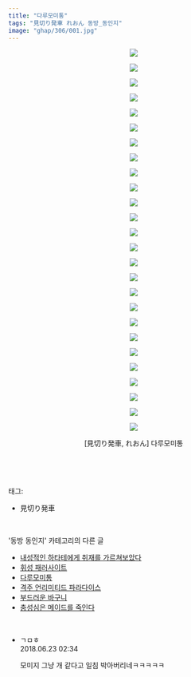 ```yaml
---
title: "다루모미통"
tags: "見切り発車 れおん 동방_동인지"
image: "ghap/306/001.jpg"
---
```

<div class="article">
<p style="text-align: center; clear: none; float: none;"><img src="{{ site.nasurl }}/ghap/306/001.jpg"/></p>
<p style="text-align: center; clear: none; float: none;"><img src="{{ site.nasurl }}/ghap/306/002.jpg"/></p>
<p style="text-align: center; clear: none; float: none;"><img src="{{ site.nasurl }}/ghap/306/003.jpg"/></p>
<p style="text-align: center; clear: none; float: none;"><img src="{{ site.nasurl }}/ghap/306/004.jpg"/></p>
<p style="text-align: center; clear: none; float: none;"><img src="{{ site.nasurl }}/ghap/306/005.jpg"/></p>
<p style="text-align: center; clear: none; float: none;"><img src="{{ site.nasurl }}/ghap/306/006.jpg"/></p>
<p style="text-align: center; clear: none; float: none;"><img src="{{ site.nasurl }}/ghap/306/007.jpg"/></p>
<p style="text-align: center; clear: none; float: none;"><img src="{{ site.nasurl }}/ghap/306/008.jpg"/></p>
<p style="text-align: center; clear: none; float: none;"><img src="{{ site.nasurl }}/ghap/306/009.jpg"/></p>
<p style="text-align: center; clear: none; float: none;"><img src="{{ site.nasurl }}/ghap/306/010.jpg"/></p>
<p style="text-align: center; clear: none; float: none;"><img src="{{ site.nasurl }}/ghap/306/011.jpg"/></p>
<p style="text-align: center; clear: none; float: none;"><img src="{{ site.nasurl }}/ghap/306/012.jpg"/></p>
<p style="text-align: center; clear: none; float: none;"><img src="{{ site.nasurl }}/ghap/306/013.jpg"/></p>
<p style="text-align: center; clear: none; float: none;"><img src="{{ site.nasurl }}/ghap/306/014.jpg"/></p>
<p style="text-align: center; clear: none; float: none;"><img src="{{ site.nasurl }}/ghap/306/015.jpg"/></p>
<p style="text-align: center; clear: none; float: none;"><img src="{{ site.nasurl }}/ghap/306/016.jpg"/></p>
<p style="text-align: center; clear: none; float: none;"><img src="{{ site.nasurl }}/ghap/306/017.jpg"/></p>
<p style="text-align: center; clear: none; float: none;"><img src="{{ site.nasurl }}/ghap/306/018.jpg"/></p>
<p style="text-align: center; clear: none; float: none;"><img src="{{ site.nasurl }}/ghap/306/019.jpg"/></p>
<p style="text-align: center; clear: none; float: none;"><img src="{{ site.nasurl }}/ghap/306/020.jpg"/></p>
<p style="text-align: center; clear: none; float: none;"><img src="{{ site.nasurl }}/ghap/306/021.jpg"/></p>
<p style="text-align: center; clear: none; float: none;"><img src="{{ site.nasurl }}/ghap/306/022.jpg"/></p>
<p style="text-align: center; clear: none; float: none;"><img src="{{ site.nasurl }}/ghap/306/023.jpg"/></p>
<p style="text-align: center; clear: none; float: none;"><img src="{{ site.nasurl }}/ghap/306/024.jpg"/></p>
<p style="text-align: center; clear: none; float: none;"><img src="{{ site.nasurl }}/ghap/306/025.jpg"/></p>
<p style="text-align: center; clear: none; float: none;"><img src="{{ site.nasurl }}/ghap/306/026.jpg"/></p>
<p style="text-align: center; clear: none; float: none;">[見切り発車, れおん] 다루모미통</p>
<p><br/></p>
</div><br/>
<div class="tagTrail">
<p>태그: </p>
<ul>
<li>見切り発車</li>
</ul>
</div><br/>
<div class="another">
<p>'동방 동인지' 카테고리의 다른 글</p>
<ul>
<li><a href="/2016-06-20-ghap_308">내성적인 하타테에게 취재를 가르쳐보았다</a></li>
<li><a href="/2016-06-20-ghap_307">휘성 패러사이트</a></li>
<li><a href="/2016-06-20-ghap_306">다루모미통</a></li>
<li><a href="/2016-06-20-ghap_302">격주 언리미티드 파라다이스</a></li>
<li><a href="/2016-06-20-ghap_301">부드러운 바구니</a></li>
<li><a href="/2016-06-19-ghap_300">충성심은 메이드를 죽인다</a></li>
</ul>
</div><br/>
<div class="cb_module cb_fluid">
<div class="cb_wrt cb_profile">
<div class="comment">
<ul>
<li class="cb_thumb_off" id="comment15275531">
<div class="cb_comment_area">
<div class="cb_info_area">
<div class="cb_section">
<span class="cb_nick_name">ㄱㅁㅎ</span>
</div>
<div class="cb_section">
<span class="cb_date">2018.06.23 02:34 </span>
</div>
</div>
<div class="cb_dsc_comment">
<p class="cb_dsc">
											모미지 그냥 개 같다고 일침 박아버리네ㅋㅋㅋㅋㅋ
										</p>
</div>
</div></li>
</ul>
</div>
</div><!-- commentList close -->
</div><br/>
